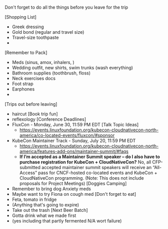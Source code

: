 Don't forget to do all the things before you leave for the trip

[Shopping List]
* Greek dressing
* Gold bond (regular and travel size)
* Travel-size toothpaste
* 
[Remember to Pack]
* Meds (sinus, amox, inhalers, )
* Wedding outfit, new shirts, swim trunks (wash everything)
* Bathroom supplies (toothbrush, floss)
* Neck exercises docs
* Foot strap
* Earphones
* 
[Trips out before leaving]
* haircut
[Book trip fun]
* reflexology
[Conference Deadlines]
* FluxCon - Monday, June 30, 11:59 PM EDT [Talk Topic Ideas]
	* https://events.linuxfoundation.org/kubecon-cloudnativecon-north-america/co-located-events/fluxcon/#sponsor
* KubeCon Maintainer Track - Sunday, July 20, 11:59 PM EDT
	* https://events.linuxfoundation.org/kubecon-cloudnativecon-north-america/features-add-ons/maintainer-summit/#faqs
	* **If I’m accepted as a Maintainer Summit speaker – do I also have to purchase registration for KubeCon + CloudNativeCon?**
		No, all CFP-submitted accepted maintainer summit speakers will receive an “All-Access” pass for CNCF-hosted co-located events and KubeCon + CloudNativeCon programming. (Note: This does not include proposals for Project Meetings)
[Doggies Camping]
* Remember to bring dog Anxiety meds
* Maybe want to try Fiona on cough med
[Don't forget to eat]
* Feta, tomato in fridge
* (Anything that's going to expire)
* Take out the trash
[Next Beer Batch]
* Gotta drink what we made first
* (yes including that partly fermented N/A wort failure)